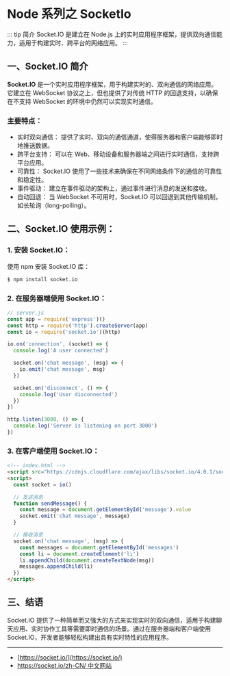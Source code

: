 # Node 系列之 SocketIo

::: tip 简介
Socket.IO 是建立在 Node.js 上的实时应用程序框架，提供双向通信能力，适用于构建实时、跨平台的网络应用。
:::

## 一、Socket.IO 简介

**Socket.IO** 是一个实时应用程序框架，用于构建实时的、双向通信的网络应用。它建立在 WebSocket 协议之上，但也提供了对传统 HTTP 的回退支持，以确保在不支持 WebSocket 的环境中仍然可以实现实时通信。

### 主要特点：

- 实时双向通信： 提供了实时、双向的通信通道，使得服务器和客户端能够即时地推送数据。
- 跨平台支持： 可以在 Web、移动设备和服务器端之间进行实时通信，支持跨平台应用。
- 可靠性： Socket.IO 使用了一些技术来确保在不同网络条件下的通信的可靠性和稳定性。
- 事件驱动： 建立在事件驱动的架构上，通过事件进行消息的发送和接收。
- 自动回退： 当 WebSocket 不可用时，Socket.IO 可以回退到其他传输机制，如长轮询（long-polling）。

## 二、Socket.IO 使用示例：

### 1. 安装 Socket.IO：

使用 npm 安装 Socket.IO 库：

```bash
$ npm install socket.io
```

### 2. 在服务器端使用 Socket.IO：

```javascript
// server.js
const app = require('express')()
const http = require('http').createServer(app)
const io = require('socket.io')(http)

io.on('connection', (socket) => {
  console.log('A user connected')

  socket.on('chat message', (msg) => {
    io.emit('chat message', msg)
  })

  socket.on('disconnect', () => {
    console.log('User disconnected')
  })
})

http.listen(3000, () => {
  console.log('Server is listening on port 3000')
})
```

### 3. 在客户端使用 Socket.IO：

```html
<!-- index.html -->
<script src="https://cdnjs.cloudflare.com/ajax/libs/socket.io/4.0.1/socket.io.js"></script>
<script>
  const socket = io()

  // 发送消息
  function sendMessage() {
    const message = document.getElementById('message').value
    socket.emit('chat message', message)
  }

  // 接收消息
  socket.on('chat message', (msg) => {
    const messages = document.getElementById('messages')
    const li = document.createElement('li')
    li.appendChild(document.createTextNode(msg))
    messages.appendChild(li)
  })
</script>
```

## 三、结语

Socket.IO 提供了一种简单而又强大的方式来实现实时的双向通信，适用于构建聊天应用、实时协作工具等需要即时通信的场景。通过在服务器端和客户端使用 Socket.IO，开发者能够轻松构建出具有实时特性的应用程序。

---

- [https://socket.io/](https://socket.io/)
- [https://socket.io/zh-CN/ 中文网站](https://socket.io/zh-CN/)
